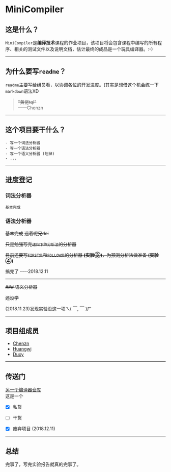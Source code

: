 # MiniCompiler
## 这是什么？

`MiniCompiler`是**编译技术**课程的作业项目，该项目将会包含课程中编写的所有程序、相关的测试文件以及说明文档，估计最终的成品是一个玩具编译器。:-)

---
## 为什么要写`readme`？

`readme`主要写给组员看，以协调各位的开发进度。(其实是想借这个机会练一下`markdown`语法XD

> ~~"黄佬tql"~~     
>——Chenzn

---
## 这个项目要干什么？
    - 写一个词法分析器
    - 写一个语法分析器
    - 写一个语义分析器 (划掉)
    - ...

---
## 进度登记
### 词法分析器
    基本完成

### 语法分析器

~~基本完成~~  ~~远着呢兄dei~~

~~只是勉强写完`递归下降分析法`的分析器~~

~~目前还要写`FIRST集`和`FOLLOW集`的分析器 **(实验③)**，为预测分析法做准备 **(实验④)**~~

搞完了 ----2018.12.11

---

~~### 语义分析器~~

~~还没学~~

(2018.11.23)发现实验没这一项ㄟ( ▔, ▔ )ㄏ

---
## 项目组成员
- [Chenzn](https://github.com/UESBTC)
- [Huangwj](https://github.com/knsugit)
- [Duxy](https://github.com/hk-reporter)

---
## 传送门
[另一个编译器仓库](https://github.com/knsugit/makeCompiler)  
这是一个  
- [x] 私货
- [ ] 干货  
- [x] 废弃项目 (2018.12.11)


---

## 总结

完事了，写完实验报告就真的完事了。
